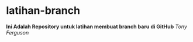 # latihan-branch

**Ini Adalah Repository untuk latihan membuat branch baru di GitHub**
*Tony Ferguson*
